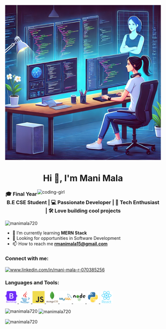 <img src="https://github.com/ManiMala720/ManiMala720/blob/main/git.png" alt="MasterHead" style="width:100%; height:500px; object-fit:cover;">

<h1 align="center">Hi 👋, I'm Mani Mala</h1>
<img align="right" src="https://user-images.githubusercontent.com/78480983/161280795-e3c3467a-2bcb-428e-9208-d26c6a7d9234.gif" alt="coding-girl" width="400"/>
<h3 align="center">🎓 Final Year B.E CSE Student | 💻 Passionate Developer | 🚀 Tech Enthusiast | 🛠️ Love building cool projects</h3>

<p align="left"> <img src="https://komarev.com/ghpvc/?username=manimala720&label=Profile%20views&color=0e75b6&style=flat" alt="manimala720" /> </p>

- 🌱 I’m currently learning **MERN Stack**
- 👀 Looking for opportunities in Software Development
- 📫 How to reach me **rmanimala15@gmail.com**

<h3 align="left">Connect with me:</h3>
<p align="left">
<a href="https://www.linkedin.com/in/mani-mala-r-070385256" target="blank"><img align="center" src="https://raw.githubusercontent.com/rahuldkjain/github-profile-readme-generator/master/src/images/icons/Social/linked-in-alt.svg" alt="www.linkedin.com/in/mani-mala-r-070385256" height="30" width="40" /></a>
</p>

<h3 align="left">Languages and Tools:</h3>
<p align="left"> <a href="https://getbootstrap.com" target="_blank" rel="noreferrer"> <img src="https://raw.githubusercontent.com/devicons/devicon/master/icons/bootstrap/bootstrap-plain-wordmark.svg" alt="bootstrap" width="40" height="40"/> </a> <a href="https://www.java.com" target="_blank" rel="noreferrer"> <img src="https://raw.githubusercontent.com/devicons/devicon/master/icons/java/java-original.svg" alt="java" width="40" height="40"/> </a> <a href="https://developer.mozilla.org/en-US/docs/Web/JavaScript" target="_blank" rel="noreferrer"> <img src="https://raw.githubusercontent.com/devicons/devicon/master/icons/javascript/javascript-original.svg" alt="javascript" width="40" height="40"/> </a> <a href="https://www.mongodb.com/" target="_blank" rel="noreferrer"> <img src="https://raw.githubusercontent.com/devicons/devicon/master/icons/mongodb/mongodb-original-wordmark.svg" alt="mongodb" width="40" height="40"/> </a> <a href="https://www.mysql.com/" target="_blank" rel="noreferrer"> <img src="https://raw.githubusercontent.com/devicons/devicon/master/icons/mysql/mysql-original-wordmark.svg" alt="mysql" width="40" height="40"/> </a> <a href="https://nodejs.org" target="_blank" rel="noreferrer"> <img src="https://raw.githubusercontent.com/devicons/devicon/master/icons/nodejs/nodejs-original-wordmark.svg" alt="nodejs" width="40" height="40"/> </a> <a href="https://www.python.org" target="_blank" rel="noreferrer"> <img src="https://raw.githubusercontent.com/devicons/devicon/master/icons/python/python-original.svg" alt="python" width="40" height="40"/> </a> <a href="https://reactjs.org/" target="_blank" rel="noreferrer"> <img src="https://raw.githubusercontent.com/devicons/devicon/master/icons/react/react-original-wordmark.svg" alt="react" width="40" height="40"/> </a> </p>

<p><img align="left" src="https://github-readme-stats.vercel.app/api/top-langs?username=manimala720&show_icons=true&locale=en&layout=compact" alt="manimala720" /></p>

<p>&nbsp;<img align="center" src="https://github-readme-stats.vercel.app/api?username=manimala720&show_icons=true&locale=en" alt="manimala720" /></p>

<p><img align="center" src="https://github-readme-streak-stats.herokuapp.com/?user=manimala720&" alt="manimala720" /></p>
